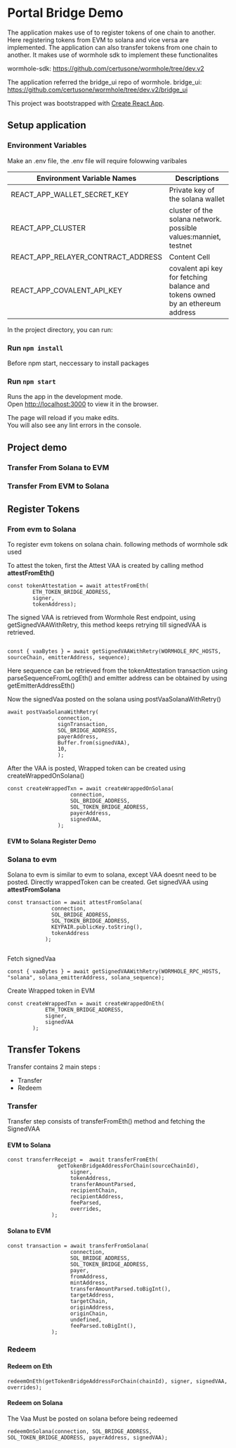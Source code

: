 # Portal Bridge Demo

The application makes use of to register tokens of one chain to another. Here registering tokens from EVM to solana and vice versa are implemented. The application can also transfer tokens from one chain to another. It makes use of wormhole sdk to implement these functionalites

wormhole-sdk: https://github.com/certusone/wormhole/tree/dev.v2

The application referred the bridge_ui repo of wormhole. 
bridge_ui: https://github.com/certusone/wormhole/tree/dev.v2/bridge_ui

This project was bootstrapped with [Create React App](https://github.com/facebook/create-react-app).

## Setup application

### Environment Variables
Make an .env file, the .env file will require folowwing varibales

| Environment Variable Names  | Descriptions |
| ------------- | ------------- |
| REACT_APP_WALLET_SECRET_KEY  | Private key of the solana wallet |
| REACT_APP_CLUSTER  | cluster of the solana network. possible values:manniet, testnet  |
| REACT_APP_RELAYER_CONTRACT_ADDRESS  | Content Cell  |
| REACT_APP_COVALENT_API_KEY  | covalent api key for fetching balance and tokens owned by an ethereum address |

In the project directory, you can run:

### Run `npm install`

Before npm start, neccessary to install packages

### Run `npm start`

Runs the app in the development mode.\
Open [http://localhost:3000](http://localhost:3000) to view it in the browser.

The page will reload if you make edits.\
You will also see any lint errors in the console.

## Project demo 
### Transfer From Solana to EVM

### Transfer From EVM to Solana



## Register Tokens
### From evm to Solana

To register evm tokens on solana chain. following methods of wormhole sdk used

To attest the token, first the Attest VAA is created by calling method **attestFromEth()**

```
const tokenAttestation = await attestFromEth(
		ETH_TOKEN_BRIDGE_ADDRESS,
		signer,
		tokenAddress);
```
The signed VAA is retrieved from Wormhole Rest endpoint, using getSignedVAAWithRetry, this method keeps retrying till signedVAA is retrieved. 
```

const { vaaBytes } = await getSignedVAAWithRetry(WORMHOLE_RPC_HOSTS, sourceChain, emitterAddress, sequence);
```
Here sequence can be retrieved from the tokenAttestation transaction using parseSequenceFromLogEth() and emitter address can be obtained by using getEmitterAddressEth()

Now the signedVaa posted on the solana using postVaaSolanaWithRetry()
```
await postVaaSolanaWithRetry(
				connection,
				signTransaction,
				SOL_BRIDGE_ADDRESS,
				payerAddress,
				Buffer.from(signedVAA),
				10,
				);
```

After the VAA is posted, Wrapped token can be created using createWrappedOnSolana()
```
const createWrappedTxn = await createWrappedOnSolana(
					connection,
					SOL_BRIDGE_ADDRESS,
					SOL_TOKEN_BRIDGE_ADDRESS,
					payerAddress,
					signedVAA,
				);
```

#### EVM to Solana Register Demo 


### Solana to evm

Solana to evm is similar to evm to solana, except VAA doesnt need to be posted. Directly wrappedToken can be created. 
 Get signedVAA using **attestFromSolana**
```
const transaction = await attestFromSolana(
			  connection,
			  SOL_BRIDGE_ADDRESS,
			  SOL_TOKEN_BRIDGE_ADDRESS,
			  KEYPAIR.publicKey.toString(),
			  tokenAddress
			);
			
```

Fetch signedVaa 
```
const { vaaBytes } = await getSignedVAAWithRetry(WORMHOLE_RPC_HOSTS, "solana", solana_emitterAddress, solana_sequence);
```

Create Wrapped token in EVM
```
const createWrappedTxn = await createWrappedOnEth(
			ETH_TOKEN_BRIDGE_ADDRESS,
			signer,
			signedVAA
		);
```


## Transfer Tokens 
Transfer contains 2 main steps :
* Transfer
* Redeem

### Transfer

Transfer step consists of transferFromEth() method and fetching the SignedVAA

#### EVM to Solana 

```
const transferrReceipt =  await transferFromEth(
				getTokenBridgeAddressForChain(sourceChainId),
					signer,
					tokenAddress,
					transferAmountParsed,
					recipientChain,
					recipientAddress,
					feeParsed,
					overrides,
			  );
```

#### Solana to EVM
```
const transaction = await transferFromSolana(
					connection,
					SOL_BRIDGE_ADDRESS,
					SOL_TOKEN_BRIDGE_ADDRESS,
					payer,
					fromAddress,
					mintAddress,
					transferAmountParsed.toBigInt(),
					targetAddress,
					targetChain,
					originAddress,
					originChain,
					undefined,
					feeParsed.toBigInt(),
			  );
```

### Redeem 
#### Redeem on Eth

```
redeemOnEth(getTokenBridgeAddressForChain(chainId), signer, signedVAA, overrides);
```

#### Redeem on Solana

The Vaa Must be posted on solana before being redeemed


```
redeemOnSolana(connection, SOL_BRIDGE_ADDRESS, SOL_TOKEN_BRIDGE_ADDRESS, payerAddress, signedVAA);
```





